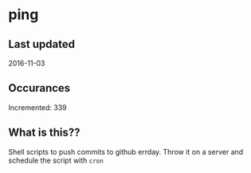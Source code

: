 # ping

## Last updated
2016-11-03

## Occurances
Incremented: 339

## What is this?? 
Shell scripts to push commits to github errday. Throw it on a server and schedule the script with `cron`
